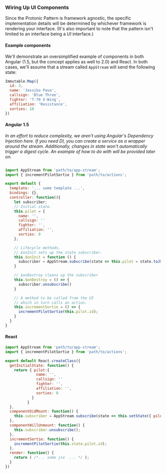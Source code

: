 ### Wiring Up UI Components
Since the Protonic Pattern is framework agnostic, the specific implementation details will be determined by whichever framework is rendering your interface. (It's also important to note that the pattern isn't limited to an interface being a *UI* interface.)


#### Example components
We'll demonstrate an oversimplified example of components in both Angular (1.5, but the concept applies as well to 2.0) and React. In both cases, we'll assume that a stream called `AppStream` will send the following state:

```javascript
Immutable.Map({
  id: 3,
  name: 'Jessika Pava',
  callsign: 'Blue Three',
  fighter: 'T-70 X-Wing',
  affiliation: 'Resistance',
  sorties: 18
})
```


#### Angular 1.5

*In an effort to reduce complexity, we aren't using Angular's Dependency Injection here. If you need DI, you can create a service as a wrapper around the stream. Additionally, changes in state won't automatically trigger a digest cycle. An example of how to do with will be provided later on.*

```javascript

import AppStream from 'path/to/app-stream';
import { incrementPilotSortie } from 'path/to/actions';

export default {
  template: '... some template ...',
  bindings: {},
  controller: function(){
    let subscriber;
    // Initial state.
    this.pilot = {
      name: '',
      callsign: ''
      fighter: '',
      affiliation: '',
      sorties: 0
    };

    // Lifecycle methods.
    // $onInit sets up the state subscriber.
    this.$onInit = function () {
      subscriber = AppStream.subscribe(state => this.pilot = state.toJS())
    }

    // $onDestroy cleans up the subscriber
    this.$onDestroy = () => {
      subscriber.unsubscribe()
    }

    // A method to be called from the UI
    // which in turn calls an action.
    this.incrementSortie = () => {
      incrementPilotSortie(this.pilot.id);
    }
  }
}

```


#### React

```javascript
import AppStream from 'path/to/app-stream';
import { incrementPilotSortie } from 'path/to/actions';

export default React.createClass({
  getInitialState: function() {
    return { pilot:{
              name: '',
              callsign: ''
              fighter: '',
              affiliation: '',
              sorties: 0
            }
          }
  },
  componentDidMount: function() {
    this.subscriber = AppStream.subscribe(state => this.setState({ pilot: state.toJS() }));
  },
  componentWillUnmount: function() {
    this.subscriber.unsubscribe();
  },
  incrementSortie: function() {
    incrementPilotSortie(this.state.pilot.id);
  },
  render: function() {
    return ( /*... some jsx  ... */ );
  }
})
```
